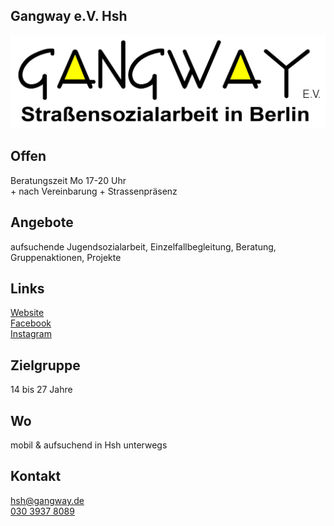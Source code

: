 ## Gangway e.V. Hsh
<div class="mediacontainer">
  <img id="topmedia" src="images/Gangway.jpg" />
</div>

## Offen
Beratungszeit Mo 17-20 Uhr <br>+ nach Vereinbarung + Strassenpräsenz

## Angebote
aufsuchende Jugendsozialarbeit, Einzelfallbegleitung, Beratung, Gruppenaktionen, Projekte

## Links
<a class="external_link" target="_blank" href="https://www.gangway.de">Website</a><br>
<a class="external_link" target="_blank" href="https://https://www.facebook.com/teamhsh.gangway">Facebook</a><br>
<a class="external_link" target="_blank" href="https://www.instagram.com/gangwayhohenschoenhausen/">Instagram</a>

## Zielgruppe
14 bis 27 Jahre

## Wo
<div id="gmap"></div>
<script>window.onload = showMap('Ahrenshooper Straße 7, 13051 Berlin', 0, 'gmap_mini')</script>mobil & aufsuchend in Hsh unterwegs

## Kontakt
[hsh@gangway.de](mailto:hsh@gangway.de)<br>
<a href="tel:+493039378089">030 3937 8089</a>
